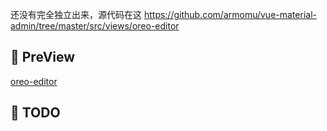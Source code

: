 还没有完全独立出来，源代码在这 https://github.com/armomu/vue-material-admin/tree/master/src/views/oreo-editor

## 🍭 PreView

[oreo-editor](https://vue-material-admin-alpha.vercel.app/#/editor/oreo-editor)

## 👊 TODO

